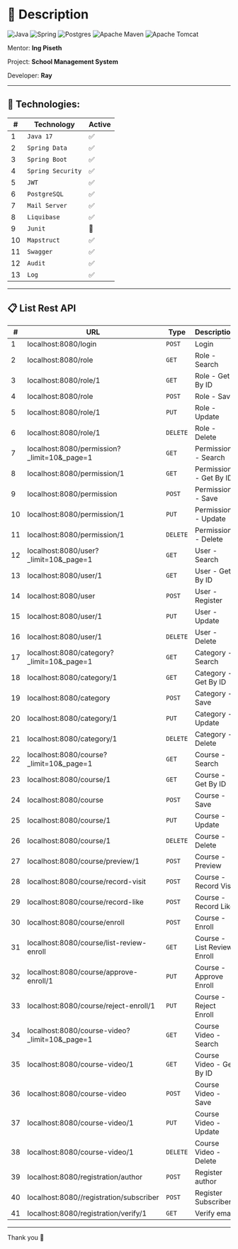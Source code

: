 # 🌱 Description

![Java](https://img.shields.io/badge/java-%23ED8B00.svg?style=for-the-badge&logo=openjdk&logoColor=white)
![Spring](https://img.shields.io/badge/spring-%236DB33F.svg?style=for-the-badge&logo=spring&logoColor=white)
![Postgres](https://img.shields.io/badge/postgres-%23316192.svg?style=for-the-badge&logo=postgresql&logoColor=white)
![Apache Maven](https://img.shields.io/badge/Apache%20Maven-C71A36?style=for-the-badge&logo=Apache%20Maven&logoColor=white)
![Apache Tomcat](https://img.shields.io/badge/apache%20tomcat-%23F8DC75.svg?style=for-the-badge&logo=apache-tomcat&logoColor=black)

Mentor: **Ing Piseth**

Project: **School Management System**

Developer: **Ray**

---

## 🔬 Technologies:

| # | Technology | Active |
| - | - | - |
| 1 | `Java 17` | ✅ |
| 2 | `Spring Data` | ✅ |
| 3 | `Spring Boot` | ✅ |
| 4 | `Spring Security` | ✅ |
| 5 | `JWT` | ✅ |
| 6 | `PostgreSQL` | ✅ |
| 7 | `Mail Server` | ✅ |
| 8 | `Liquibase` | ✅ |
| 9 | `Junit` | 🔲 |
| 10 | `Mapstruct` | ✅ |
| 11 | `Swagger` | ✅ |
| 12 | `Audit` | ✅ |
| 13 | `Log` | ✅ |

---

## 📋 List Rest API

| # | URL | Type | Description | Active |
| - | - | - | - | - |
| 1 | localhost:8080/login | `POST` | Login | ✅ |
| 2 | localhost:8080/role | `GET` | Role  - Search | ✅ |
| 3 | localhost:8080/role/1 | `GET` | Role - Get By ID | ✅ |
| 4 | localhost:8080/role | `POST` | Role - Save | ✅ |
| 5 | localhost:8080/role/1 | `PUT` | Role - Update | ✅ |
| 6 | localhost:8080/role/1 | `DELETE` | Role - Delete | ✅ |
| 7 | localhost:8080/permission?_limit=10&_page=1 | `GET` | Permission  - Search | ✅ |
| 8 | localhost:8080/permission/1 | `GET` | Permission - Get By ID | ✅ |
| 9 | localhost:8080/permission | `POST` | Permission - Save | ✅ |
| 10 | localhost:8080/permission/1 | `PUT` | Permission - Update | ✅ |
| 11 | localhost:8080/permission/1 | `DELETE` | Permission - Delete | ✅ |
| 12 | localhost:8080/user?_limit=10&_page=1 | `GET` | User  - Search | ✅ |
| 13 | localhost:8080/user/1 | `GET` | User - Get By ID | ✅ |
| 14 | localhost:8080/user | `POST` | User - Register | ✅ |
| 15 | localhost:8080/user/1 | `PUT` | User - Update | ✅ |
| 16 | localhost:8080/user/1 | `DELETE` | User - Delete | ✅ |
| 17 | localhost:8080/category?_limit=10&_page=1 | `GET` | Category  - Search | ✅ |
| 18 | localhost:8080/category/1 | `GET` | Category - Get By ID | ✅ |
| 19 | localhost:8080/category | `POST` | Category - Save | ✅ |
| 20 | localhost:8080/category/1 | `PUT` | Category - Update | ✅ |
| 21 | localhost:8080/category/1 | `DELETE` | Category - Delete | ✅ |
| 22 | localhost:8080/course?_limit=10&_page=1 | `GET` | Course  - Search | ✅ |
| 23 | localhost:8080/course/1 | `GET` | Course - Get By ID | ✅ |
| 24 | localhost:8080/course | `POST` | Course - Save | ✅ |
| 25 | localhost:8080/course/1 | `PUT` | Course - Update | ✅ |
| 26 | localhost:8080/course/1 | `DELETE` | Course - Delete | ✅ |
| 27 | localhost:8080/course/preview/1 | `POST` | Course - Preview | ✅ |
| 28 | localhost:8080/course/record-visit | `POST` | Course - Record Visit | ✅ |
| 29 | localhost:8080/course/record-like | `POST` | Course - Record Like | ✅ |
| 30 | localhost:8080/course/enroll | `POST` | Course - Enroll | ✅ |
| 31 | localhost:8080/course/list-review-enroll | `GET` | Course - List Review Enroll | ✅ |
| 32 | localhost:8080/course/approve-enroll/1 | `PUT` | Course - Approve Enroll | ✅ |
| 33 | localhost:8080/course/reject-enroll/1 | `PUT` | Course - Reject Enroll | ✅ |
| 34 | localhost:8080/course-video?_limit=10&_page=1 | `GET` | Course Video  - Search | ✅ |
| 35 | localhost:8080/course-video/1 | `GET` | Course Video - Get By ID | ✅ |
| 36 | localhost:8080/course-video | `POST` | Course Video - Save | ✅ |
| 37 | localhost:8080/course-video/1 | `PUT` | Course Video - Update | ✅ |
| 38 | localhost:8080/course-video/1 | `DELETE` | Course Video - Delete | ✅ |
| 39 | localhost:8080/registration/author | `POST` | Register author | ✅ |
| 40 | localhost:8080//registration/subscriber | `POST` | Register Subscriber | ✅ |
| 41 | localhost:8080/registration/verify/1 | `GET` | Verify email | ✅ |

---

Thank you 🤗